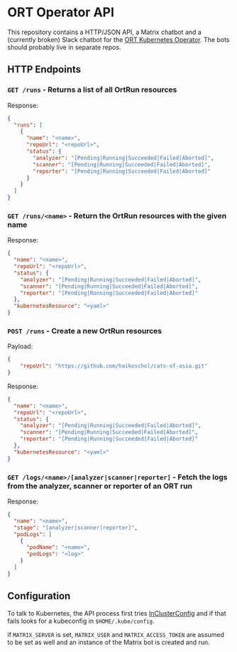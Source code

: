# ORT Operator API

This repository contains a HTTP/JSON API, a Matrix chatbot and a (currently broken) Slack chatbot for the
[ORT Kubernetes Operator](https://github.com/haikoschol/ort-operator). The bots should probably live in separate repos.

## HTTP Endpoints

### `GET /runs` - Returns a list of all OrtRun resources

Response:

```json
{
  "runs": [
    {
      "name": "<name>",
      "repoUrl": "<repoUrl>",
      "status": {
        "analyzer": "[Pending|Running|Succeeded|Failed|Aborted]",
        "scanner": "[Pending|Running|Succeeded|Failed|Aborted]",
        "reporter": "[Pending|Running|Succeeded|Failed|Aborted]"
      }
    }
  ]
}
```

### `GET /runs/<name>` - Return the OrtRun resources with the given name

Response:

```json
{
  "name": "<name>",
  "repoUrl": "<repoUrl>",
  "status": {
    "analyzer": "[Pending|Running|Succeeded|Failed|Aborted]",
    "scanner": "[Pending|Running|Succeeded|Failed|Aborted]",
    "reporter": "[Pending|Running|Succeeded|Failed|Aborted]"
  },
  "kubernetesResource": "<yaml>"
}
```

### `POST /runs` - Create a new OrtRun resources

Payload:

```json
{
    "repoUrl": "https://github.com/haikoschol/cats-of-asia.git"
}
```

Response:

```json
{
  "name": "<name>",
  "repoUrl": "<repoUrl>",
  "status": {
    "analyzer": "[Pending|Running|Succeeded|Failed|Aborted]",
    "scanner": "[Pending|Running|Succeeded|Failed|Aborted]",
    "reporter": "[Pending|Running|Succeeded|Failed|Aborted]"
  },
  "kubernetesResource": "<yaml>"
}
```

### `GET /logs/<name>/[analyzer|scanner|reporter]` - Fetch the logs from the analyzer, scanner or reporter of an ORT run

Response:

```json
{
  "name": "<name>",
  "stage": "[analyzer|scanner|reporter]",
  "podLogs": [
    {
      "podName": "<name>",
      "podLogs": "<log>"
    }
  ]
}
```

## Configuration

To talk to Kubernetes, the API process first tries [InClusterConfig](https://pkg.go.dev/k8s.io/client-go/rest#InClusterConfig)
and if that fails looks for a kubeconfig in `$HOME/.kube/config`.

if `MATRIX_SERVER` is set, `MATRIX_USER` and `MATRIX_ACCESS_TOKEN` are assumed to be set as well and an instance of the
Matrix bot is created and run.
